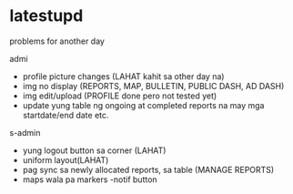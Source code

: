 # latestupd
problems for another day  

admi 
- profile picture changes  (LAHAT kahit sa other day na)
- img no display (REPORTS, MAP, BULLETIN, PUBLIC DASH, AD DASH)
- img edit/upload (PROFILE done pero not tested yet)
- update yung table ng ongoing at completed reports na may mga startdate/end date etc.


s-admin
- yung logout button sa corner (LAHAT) 
- uniform layout(LAHAT) 
- pag sync sa newly allocated reports, sa table (MANAGE REPORTS)
- maps wala pa markers -notif button
